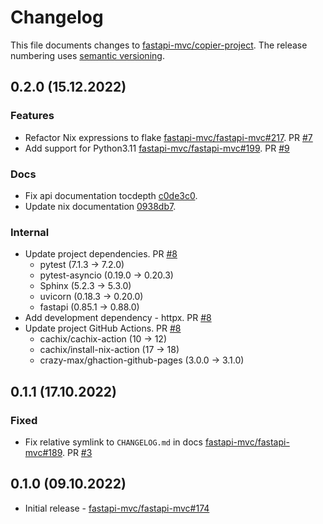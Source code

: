 # Changelog

This file documents changes to [fastapi-mvc/copier-project](https://github.com/fastapi-mvc/copier-project). The release numbering uses [semantic versioning](http://semver.org).

## 0.2.0 (15.12.2022)

### Features

* Refactor Nix expressions to flake [fastapi-mvc/fastapi-mvc#217](https://github.com/fastapi-mvc/fastapi-mvc/issues/217). PR [#7](https://github.com/fastapi-mvc/copier-project/pull/7)
* Add support for Python3.11 [fastapi-mvc/fastapi-mvc#199](https://github.com/fastapi-mvc/fastapi-mvc/issues/199). PR [#9](https://github.com/fastapi-mvc/copier-project/pull/9)

### Docs

* Fix api documentation tocdepth [c0de3c0](https://github.com/fastapi-mvc/copier-project/commit/c0de3c07f47dee42cb6ffa974e89e4021d737c38).
* Update nix documentation [0938db7](https://github.com/fastapi-mvc/copier-project/commit/0938db7b519b675a14bba968db9833e013ddc3cc).

### Internal

* Update project dependencies. PR [#8](https://github.com/fastapi-mvc/copier-project/pull/8)
  * pytest (7.1.3 -> 7.2.0)
  * pytest-asyncio (0.19.0 -> 0.20.3)
  * Sphinx (5.2.3 -> 5.3.0)
  * uvicorn (0.18.3 -> 0.20.0)
  * fastapi (0.85.1 -> 0.88.0)
* Add development dependency - httpx. PR [#8](https://github.com/fastapi-mvc/copier-project/pull/8)
* Update project GitHub Actions. PR [#8](https://github.com/fastapi-mvc/copier-project/pull/8)
  * cachix/cachix-action (10 -> 12)
  * cachix/install-nix-action (17 -> 18)
  * crazy-max/ghaction-github-pages (3.0.0 -> 3.1.0)

## 0.1.1 (17.10.2022)

### Fixed

* Fix relative symlink to `CHANGELOG.md` in docs [fastapi-mvc/fastapi-mvc#189](https://github.com/fastapi-mvc/fastapi-mvc/issues/189). PR [#3](https://github.com/fastapi-mvc/copier-project/pull/3)

## 0.1.0 (09.10.2022)

* Initial release - [fastapi-mvc/fastapi-mvc#174](https://github.com/fastapi-mvc/fastapi-mvc/issues/174)
